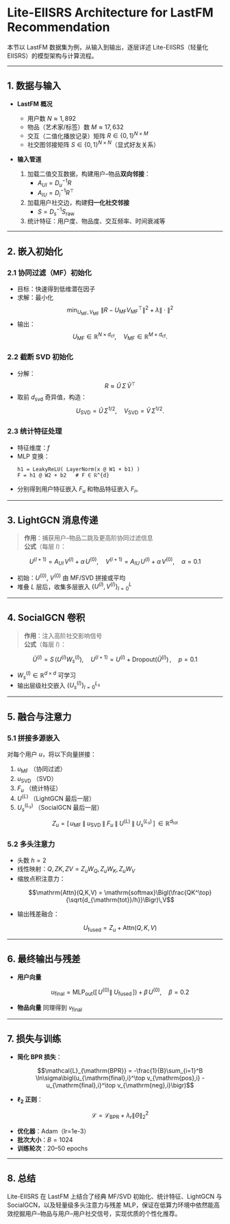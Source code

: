 # Lite-EIISRS Architecture for LastFM Recommendation

本节以 LastFM 数据集为例，从输入到输出，逐层详述 Lite-EIISRS（轻量化 EIISRS）的模型架构与计算流程。

---

## 1. 数据与输入

- **LastFM 概况**  
  - 用户数 $N\approx1{,}892$  
  - 物品（艺术家/标签）数 $M\approx17{,}632$  
  - 交互（二值化播放记录）矩阵 $R\in\{0,1\}^{N\times M}$  
  - 社交图邻接矩阵 $S\in\{0,1\}^{N\times N}$（显式好友关系）

- **输入管道**  
  1. 加载二值交互数据，构建用户–物品**双向邻接**：  
     - $A_{UI} = D_u^{-1}R$  
     - $A_{IU} = D_i^{-1}R^\top$  
  2. 加载用户社交边，构建**归一化社交邻接**  
     - $S = D_s^{-1}S_{\text{raw}}$  
  3. 统计特征：用户度、物品度、交互频率、时间衰减等  

---

## 2. 嵌入初始化

### 2.1 协同过滤（MF）初始化  
- 目标：快速得到低维潜在因子  
- 求解：最小化  
  $$\min_{U_{\mathrm{MF}},V_{\mathrm{MF}}}\ \|R - U_{\mathrm{MF}}V_{\mathrm{MF}}^\top\|^2 + \lambda\|\cdot\|^2$$  
- 输出：  
  $$U_{\mathrm{MF}}\in\mathbb{R}^{N\times d_{\mathrm{cf}}},\quad V_{\mathrm{MF}}\in\mathbb{R}^{M\times d_{\mathrm{cf}}}.$$

### 2.2 截断 SVD 初始化  
- 分解：  
  $$R \approx \tilde U\,\Sigma\,\tilde V^\top$$  
- 取前 $d_{\mathrm{svd}}$ 奇异值，构造：  
  $$U_{\mathrm{SVD}} = \tilde U\,\Sigma^{1/2},\quad V_{\mathrm{SVD}} = \tilde V\,\Sigma^{1/2}.$$

### 2.3 统计特征处理  
- 特征维度：$f$  
- MLP 变换：  
  ```text
  h1 = LeakyReLU( LayerNorm(x @ W1 + b1) )
  F = h1 @ W2 + b2   # F ∈ ℝ^{d}
  ```  
- 分别得到用户特征嵌入 $F_u$ 和物品特征嵌入 $F_i$。

---

## 3. LightGCN 消息传递

> **作用**：捕获用户–物品二跳及更高阶协同过滤信息  
> **公式**（每层 $l$）：
```math
U^{(l+1)} = A_{UI}\,V^{(l)} \;+\; \alpha\,U^{(0)},\quad
V^{(l+1)} = A_{IU}\,U^{(l)} \;+\; \alpha\,V^{(0)},\quad \alpha=0.1
```
- 初始：$U^{(0)}$, $V^{(0)}$ 由 MF/SVD 拼接或平均  
- 堆叠 $L$ 层后，收集多层嵌入 $\{U^{(l)},V^{(l)}\}_{l=0}^L$  

---

## 4. SocialGCN 卷积

> **作用**：注入高阶社交影响信号  
> **公式**（每层 $l$）：
```math
\widetilde U^{(l)} = S\,(U^{(l)}W_s^{(l)}),\quad
U^{(l+1)} = U^{(l)} + \mathrm{Dropout}(\widetilde U^{(l)})\,,\quad p=0.1
```
- $W_s^{(l)}\in\mathbb{R}^{d\times d}$ 可学习  
- 输出层级社交嵌入 $\{U^{(l)}_s\}_{l=0}^{L_s}$  

---

## 5. 融合与注意力

### 5.1 拼接多源嵌入  
对每个用户 $u$，将以下向量拼接：
1. $u_{\mathrm{MF}}$ （协同过滤）  
2. $u_{\mathrm{SVD}}$ （SVD）  
3. $F_u$ （统计特征）  
4. $U^{(L)}$ （LightGCN 最后一层）  
5. $U_s^{(L_s)}$ （SocialGCN 最后一层）  
```math
Z_u = [\,u_{\mathrm{MF}}\;\|\;u_{\mathrm{SVD}}\;\|\;F_u\;\|\;U^{(L)}\;\|\;U_s^{(L_s)}\,]\,\in\mathbb{R}^{d_{\mathrm{tot}}}
```

### 5.2 多头注意力  
- 头数 $h=2$  
- 线性映射：$Q,ZK,ZV = Z_uW_Q,Z_uW_K,Z_uW_V$  
- 缩放点积注意力：  
  ```math
  \mathrm{Attn}(Q,K,V) = \mathrm{softmax}\Bigl(\frac{QK^\top}{\sqrt{d_{\mathrm{tot}}/h}}\Bigr)\,V
  ```
- 输出残差融合：  
  ```math
  U_{\mathrm{fused}} = Z_u + \mathrm{Attn}(Q,K,V)
  ```

---

## 6. 最终输出与残差

- **用户向量**  
  ```math
  u_{\mathrm{final}} = \mathrm{MLP}_{\mathrm{out}}([\,U^{(0)}\|\;U_{\mathrm{fused}}\,]) + \beta\,U^{(0)},\quad \beta=0.2
  ```
- **物品向量** 同理得到 $v_{\mathrm{final}}$  

---

## 7. 损失与训练

- **简化 BPR 损失**：
  ```math
  \mathcal{L}_{\mathrm{BPR}}
    = -\frac{1}{B}\sum_{i=1}^B \ln\sigma\bigl(u_{\mathrm{final},i}^\top v_{\mathrm{pos},i}
    - u_{\mathrm{final},i}^\top v_{\mathrm{neg},i}\bigr)
  ```
- **$\ell_2$ 正则**：
  ```math
  \mathcal{L} = \mathcal{L}_{\mathrm{BPR}}
    + \lambda_r \bigl\|\Theta\bigr\|_2^2
  ```
- **优化器**：Adam（lr=1e-3）  
- **批次大小**：$B=1024$  
- **训练轮次**：20–50 epochs  

---

## 8. 总结

Lite-EIISRS 在 LastFM 上结合了经典 MF/SVD 初始化、统计特征、LightGCN 与 SocialGCN，以及轻量级多头注意力与残差 MLP，保证在低算力环境中依然能高效挖掘用户–物品与用户–用户社交信号，实现优质的个性化推荐。
